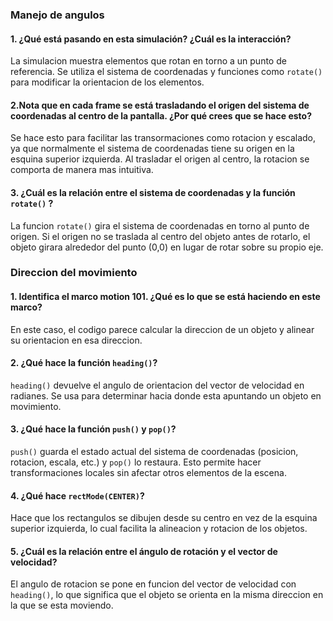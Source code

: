 ### Manejo de angulos

#### 1. ¿Qué está pasando en esta simulación? ¿Cuál es la interacción?

La simulacion muestra elementos que rotan en torno a un punto de referencia. Se utiliza el sistema de coordenadas y funciones como ``` rotate() ``` para modificar la orientacion de los elementos.

#### 2.Nota que en cada frame se está trasladando el origen del sistema de coordenadas al centro de la pantalla. ¿Por qué crees que se hace esto?

Se hace esto para facilitar las transormaciones como rotacion y escalado, ya que normalmente el sistema de coordenadas tiene su origen en la esquina superior izquierda. Al trasladar el origen al centro, la rotacion se comporta de manera mas intuitiva.

#### 3. ¿Cuál es la relación entre el sistema de coordenadas y la función ``` rotate() ``` ?

La funcion ``` rotate() ``` gira el sistema de coordenadas en torno al punto de origen. Si el origen no se traslada al centro del objeto antes de rotarlo, el objeto girara alrededor del punto (0,0) en lugar de rotar sobre su propio eje.

### Direccion del movimiento

#### 1. Identifica el marco motion 101. ¿Qué es lo que se está haciendo en este marco?

En este caso, el codigo parece calcular la direccion de un objeto y alinear su orientacion en esa direccion.

#### 2. ¿Qué hace la función ``` heading() ```?

``` heading() ``` devuelve el angulo de orientacion del vector de velocidad en radianes. Se usa para determinar hacia donde esta apuntando un objeto en movimiento.

#### 3. ¿Qué hace la función ``` push() ``` y ``` pop() ```?

``` push() ``` guarda el estado actual del sistema de coordenadas (posicion, rotacion, escala, etc.) y ``` pop() ``` lo restaura. Esto permite hacer transformaciones locales sin afectar otros elementos de la escena.

#### 4. ¿Qué hace ``` rectMode(CENTER) ```?

Hace que los rectangulos se dibujen desde su centro en vez de la esquina superior izquierda, lo cual facilita la alineacion y rotacion de los objetos.

#### 5. ¿Cuál es la relación entre el ángulo de rotación y el vector de velocidad?

El angulo de rotacion se pone en funcion del vector de velocidad con ``` heading() ```, lo que significa que el objeto se orienta en la misma direccion en la que se esta moviendo.
